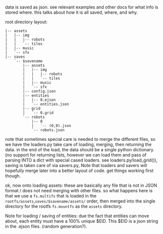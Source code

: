 data is saved as json. see relevant examples and other docs for what info is stored where. this talks about how it is all saved, where, and why.



root directory layout:

```
|-- assets
|   |-- img
|   |   |-- robots
|   |   `-- tiles
|   |-- music
|   `-- sfx
|-- saves
    `-- $savename
        |-- assets
        |   |-- img
        |   |   |-- robots
        |   |   `-- tiles
        |   |-- music
        |   `-- sfx
        |-- config.json
        |-- entities
        |   |-- 0.ejson
        |   `-- entities.json
        |-- grid
        |   `-- 0.grid
        `-- robots
            |-- 0
            |   `-- (0,0).json
            `-- robots.json
```


note that sometimes special care is needed to merge the different files, so we have the loaders.py take care of loading, merging, then returning the data. in the end of the load, the data should be a single python dictionary. (no support for returning lists, however we can load them and pass of parsing INTO a dict with special cased loaders. see loaders.py/load_grid()), saving is taken care of via savers.py, Note that loaders and savers will hopefully merge later into a better layout of code. get things working first though.

ok, now onto loading assets: these are basically any file that is not in JSON format / does not need merging with other files. so what happens here is that we use a `fs.multifs` that is loaded in the `rootfs/assets`,`saves/$savename/assets/` order, then merged into the single directory for the rootfs `fs.mountfs` as the `assets` directory.

Note for loading / saving of entities: due the fact that entities can move about, each entity must have a 100% unique $EID. This $EID is a json string in the .ejson files. (random generation?).